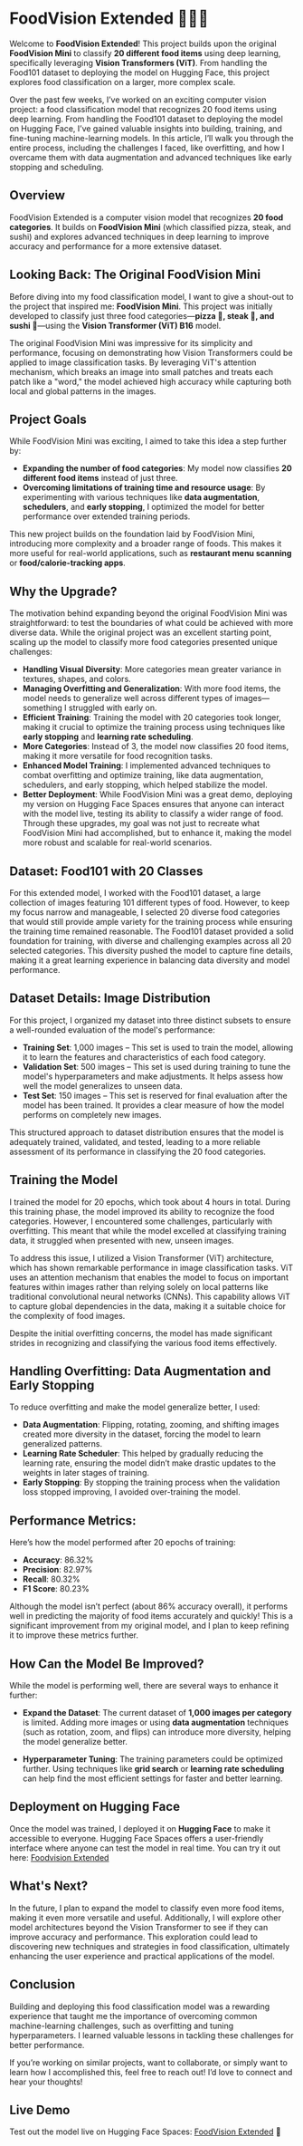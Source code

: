 # FoodVision Extended 🍔🥗🍕

Welcome to **FoodVision Extended**! This project builds upon the original **FoodVision Mini** to classify **20 different food items** using deep learning, specifically leveraging **Vision Transformers (ViT)**. From handling the Food101 dataset to deploying the model on Hugging Face, this project explores food classification on a larger, more complex scale.

Over the past few weeks, I’ve worked on an exciting computer vision project: a food classification model that recognizes 20 food items using deep learning. From handling the Food101 dataset to deploying the model on Hugging Face, I’ve gained valuable insights into building, training, and fine-tuning machine-learning models. In this article, I’ll walk you through the entire process, including the challenges I faced, like overfitting, and how I overcame them with data augmentation and advanced techniques like early stopping and scheduling.

## Overview
FoodVision Extended is a computer vision model that recognizes **20 food categories**. It builds on **FoodVision Mini** (which classified pizza, steak, and sushi) and explores advanced techniques in deep learning to improve accuracy and performance for a more extensive dataset.

## Looking Back: The Original FoodVision Mini

Before diving into my food classification model, I want to give a shout-out to the project that inspired me: **FoodVision Mini**. This project was initially developed to classify just three food categories—**pizza 🍕, steak 🥩, and sushi 🍣**—using the **Vision Transformer (ViT) B16** model.

The original FoodVision Mini was impressive for its simplicity and performance, focusing on demonstrating how Vision Transformers could be applied to image classification tasks. By leveraging ViT's attention mechanism, which breaks an image into small patches and treats each patch like a "word," the model achieved high accuracy while capturing both local and global patterns in the images.

## Project Goals

While FoodVision Mini was exciting, I aimed to take this idea a step further by:

- **Expanding the number of food categories**: My model now classifies **20 different food items** instead of just three.
- **Overcoming limitations of training time and resource usage**: By experimenting with various techniques like **data augmentation**, **schedulers**, and **early stopping**, I optimized the model for better performance over extended training periods.

This new project builds on the foundation laid by FoodVision Mini, introducing more complexity and a broader range of foods. This makes it more useful for real-world applications, such as **restaurant menu scanning** or **food/calorie-tracking apps**.

## Why the Upgrade?

The motivation behind expanding beyond the original FoodVision Mini was straightforward: to test the boundaries of what could be achieved with more diverse data. While the original project was an excellent starting point, scaling up the model to classify more food categories presented unique challenges:

- **Handling Visual Diversity**: More categories mean greater variance in textures, shapes, and colors.
- **Managing Overfitting and Generalization**: With more food items, the model needs to generalize well across different types of images—something I struggled with early on.
- **Efficient Training**: Training the model with 20 categories took longer, making it crucial to optimize the training process using techniques like **early stopping** and **learning rate scheduling**.
- **More Categories**: Instead of 3, the model now classifies 20 food items, making it more versatile for food recognition tasks.
- **Enhanced Model Training**: I implemented advanced techniques to combat overfitting and optimize training, like data augmentation, schedulers, and early stopping, which helped stabilize the model.
- **Better Deployment**: While FoodVision Mini was a great demo, deploying my version on Hugging Face Spaces ensures that anyone can interact with the model live, testing its ability to classify a wider range of food.
Through these upgrades, my goal was not just to recreate what FoodVision Mini had accomplished, but to enhance it, making the model more robust and scalable for real-world scenarios.

## Dataset: Food101 with 20 Classes

For this extended model, I worked with the Food101 dataset, a large collection of images featuring 101 different types of food. However, to keep my focus narrow and manageable, I selected 20 diverse food categories that would still provide ample variety for the training process while ensuring the training time remained reasonable. The Food101 dataset provided a solid foundation for training, with diverse and challenging examples across all 20 selected categories. This diversity pushed the model to capture fine details, making it a great learning experience in balancing data diversity and model performance.


## Dataset Details: Image Distribution

For this project, I organized my dataset into three distinct subsets to ensure a well-rounded evaluation of the model's performance:

- **Training Set**: 1,000 images – This set is used to train the model, allowing it to learn the features and characteristics of each food category.
- **Validation Set**: 500 images – This set is used during training to tune the model's hyperparameters and make adjustments. It helps assess how well the model generalizes to unseen data.
- **Test Set**: 150 images – This set is reserved for final evaluation after the model has been trained. It provides a clear measure of how the model performs on completely new images.

This structured approach to dataset distribution ensures that the model is adequately trained, validated, and tested, leading to a more reliable assessment of its performance in classifying the 20 food categories.

## Training the Model

I trained the model for 20 epochs, which took about 4 hours in total. During this training phase, the model improved its ability to recognize the food categories. However, I encountered some challenges, particularly with overfitting. This meant that while the model excelled at classifying training data, it struggled when presented with new, unseen images.

To address this issue, I utilized a Vision Transformer (ViT) architecture, which has shown remarkable performance in image classification tasks. ViT uses an attention mechanism that enables the model to focus on important features within images rather than relying solely on local patterns like traditional convolutional neural networks (CNNs). This capability allows ViT to capture global dependencies in the data, making it a suitable choice for the complexity of food images.

Despite the initial overfitting concerns, the model has made significant strides in recognizing and classifying the various food items effectively.

## Handling Overfitting: Data Augmentation and Early Stopping

To reduce overfitting and make the model generalize better, I used:

- **Data Augmentation**: Flipping, rotating, zooming, and shifting images created more diversity in the dataset, forcing the model to learn generalized patterns.
- **Learning Rate Scheduler**: This helped by gradually reducing the learning rate, ensuring the model didn’t make drastic updates to the weights in later stages of training.
- **Early Stopping**: By stopping the training process when the validation loss stopped improving, I avoided over-training the model.


## Performance Metrics:

Here’s how the model performed after 20 epochs of training:

- **Accuracy**: 86.32%
- **Precision**: 82.97%
- **Recall**: 80.32%
- **F1 Score**: 80.23%

Although the model isn’t perfect (about 86% accuracy overall), it performs well in predicting the majority of food items accurately and quickly! This is a significant improvement from my original model, and I plan to keep refining it to improve these metrics further.

## How Can the Model Be Improved?

While the model is performing well, there are several ways to enhance it further:

- **Expand the Dataset**: The current dataset of **1,000 images per category** is limited. Adding more images or using **data augmentation** techniques (such as rotation, zoom, and flips) can introduce more diversity, helping the model generalize better.
  
- **Hyperparameter Tuning**: The training parameters could be optimized further. Using techniques like **grid search** or **learning rate scheduling** can help find the most efficient settings for faster and better learning.

## Deployment on Hugging Face

Once the model was trained, I deployed it on **Hugging Face** to make it accessible to everyone. Hugging Face Spaces offers a user-friendly interface where anyone can test the model in real time. You can try it out here: [Foodvision Extended](https://huggingface.co/spaces/vapit/Foodvision-Extended) 

## What's Next?

In the future, I plan to expand the model to classify even more food items, making it even more versatile and useful. Additionally, I will explore other model architectures beyond the Vision Transformer to see if they can improve accuracy and performance. This exploration could lead to discovering new techniques and strategies in food classification, ultimately enhancing the user experience and practical applications of the model.

## Conclusion

Building and deploying this food classification model was a rewarding experience that taught me the importance of overcoming common machine-learning challenges, such as overfitting and tuning hyperparameters. I learned valuable lessons in tackling these challenges for better performance.

If you’re working on similar projects, want to collaborate, or simply want to learn how I accomplished this, feel free to reach out! I’d love to connect and hear your thoughts!




## Live Demo
Test out the model live on Hugging Face Spaces: [FoodVision Extended](https://huggingface.co/spaces/vapit/Foodvision-Extended) 🎉
